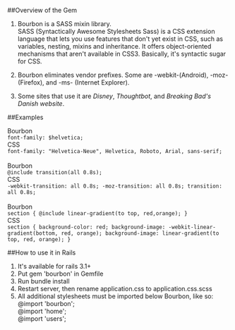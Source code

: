 ##Overview of the Gem

1. Bourbon is a SASS mixin library.<br>
  SASS (Syntactically Awesome Stylesheets Sass) is a CSS extension language that lets you use features that don't yet exist in CSS, such as variables, nesting, mixins and inheritance. It offers object-oriented mechanisms that aren't available in CSS3. Basically, it's syntactic sugar for CSS.

2. Bourbon eliminates vendor prefixes. Some are -webkit-(Android), -moz-(Firefox), and -ms- (Internet Explorer).

3. Some sites that use it are *Disney*, *Thoughtbot*, and *Breaking Bad's Danish website*.


##Examples

Bourbon<br>
`font-family: $helvetica;`<br>
CSS<br>
`font-family: "Helvetica-Neue", Helvetica, Roboto, Arial, sans-serif;`<br><br>
Bourbon<br>
`@include transition(all 0.8s);`<br>
CSS<br>
`-webkit-transition: all 0.8s;
-moz-transition: all 0.8s;
transition: all 0.8s;`<br><br>
Bourbon<br>
`section {
  @include linear-gradient(to top, red,orange);
}`<br>
CSS<br>
`section {
  background-color: red;
  background-image: -webkit-linear-gradient(bottom, red, orange);
  background-image: linear-gradient(to top, red, orange);
}`


##How to use it in Rails

1. It's available for rails 3.1+
2. Put gem 'bourbon' in Gemfile
3. Run bundle install
4. Restart server, then rename application.css to application.css.scss
5. All additional stylesheets must be imported below Bourbon, like so:<br>
  @import 'bourbon';<br>
  @import 'home';<br>
  @import 'users';

